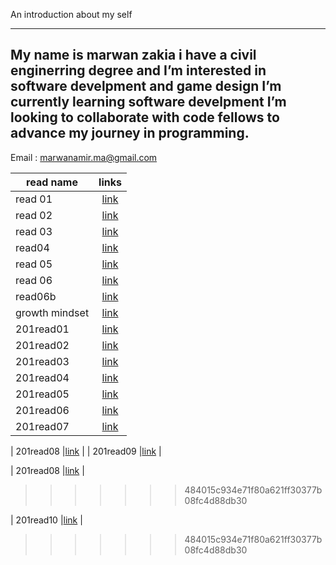 An introduction about my self 

---
My name is marwan zakia i have a civil enginerring degree and I’m interested in software develpment and game design I’m currently learning software develpment I’m looking to collaborate with code fellows to advance my journey in programming. 
----

 Email : marwanamir.ma@gmail.com

| read name       |links           | 
| ------------- |:-------------:| 
| read 01    | [link](https://marwan-zakia.github.io/reading-note/read01.md ) |
| read 02      | [link](https://marwan-zakia.github.io/reading-note/read02.md )    |  
| read 03 | [link](https://marwan-zakia.github.io/reading-note/read03.md )   |   
|read04    |[link](https://marwan-zakia.github.io/reading-note/read04.md )          | 
| read 05     | [link](https://marwan-zakia.github.io/reading-note/read05.md)   |  
| read 06 | [link](https://marwan-zakia.github.io/reading-note/read06.md)   |   
| read06b      |[link](https://marwan-zakia.github.io/reading-note/read06b.md)          |
|  growth mindset |[link](https://marwan-zakia.github.io/reading-note/Growthmindset.md)          |
 |  201read01|[link](https://marwan-zakia.github.io/reading-note/201read01.md)          | 
 |  201read02|[link](https://marwan-zakia.github.io/reading-note/201read02.md)          | 
 |  201read03|[link](https://marwan-zakia.github.io/reading-note/201read03.md)          |  
 | 201read04     |[link](https://marwan-zakia.github.io/reading-note/201read04.md)         | 
| 201read05       |[link](https://marwan-zakia.github.io/reading-note/201read05.md)    | 
| 201read06       |[link](https://marwan-zakia.github.io/reading-note/201read06.md)    | 
| 201read07      |[link](https://marwan-zakia.github.io/reading-note/201read07.md)    | 

| 201read08       |[link](https://marwan-zakia.github.io/reading-note/201read08.md)    | 
| 201read09      |[link](https://marwan-zakia.github.io/reading-note/201read09.md)    | 

| 201read08       |[link](https://marwan-zakia.github.io/reading-note/201read08.md)    | 
>>>>>>> 484015c934e71f80a621ff30377b08fc4d88db30


| 201read10      |[link](https://marwan-zakia.github.io/reading-note/201read10.md)    | 
>>>>>>> 484015c934e71f80a621ff30377b08fc4d88db30
